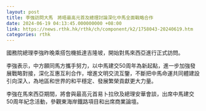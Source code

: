 ```yaml
---
layout: post
title: 李強訪問大馬　將晤最高元首及總理討論深化中馬全面戰略合作
date: 2024-06-19 04:13:45.000000000 +08:00
link: https://news.rthk.hk/rthk/ch/component/k2/1758043-20240619.htm
categories: rthk
---
```


國務院總理李強昨晚乘搭包機抵達吉隆坡，開始對馬來西亞進行正式訪問。

李強表示，中方願同馬方攜手努力，以中馬建交50周年為新起點，進一步加強發展戰略對接，深化互惠互利合作，增進文明交流互鑒，不斷把中馬命運共同體建設引向深入，為地區和世界的和平穩定、發展繁榮貢獻更大力量。

李強在馬來西亞期間，將會與最高元首易卜拉欣及總理安華會談，出席中馬建交50周年紀念活動，參觀東海岸鐵路項目和出席商業論壇。
